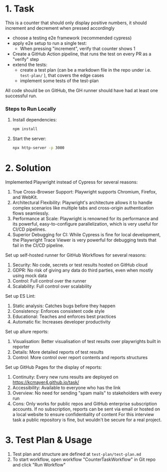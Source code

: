 # 1. Task

This is a counter that should only display positive numbers, it should increment and decrement when pressed accordingly


- choose a testing e2e framework (recommended cypress)
- apply e2e setup to run a single test:
   - When pressing "increment", verify that counter shows 1
- Create a GitHub Action pipeline, that runs the test on every PR as a "verify" step
- extend the tests:
  - create a test plan (can be a markdown file in the repo under i.e. `test-plan/` ), that covers the edge cases
  - implement some tests of the test-plan
 
All code should be on GitHub, the GH runner should have had at least one successful run.  


### Steps to Run Locally

1. Install dependencies:
   ```bash
   npm install
   ```
2. Start the server:
   ```bash
   npx http-server -p 3000
   ```


# 2. Solution

Implemented Playwright instead of Cypress for several reasons:
1. True Cross-Browser Support: Playwright supports  Chromium, Firefox, and WebKit. 
2. Architectural Flexibility: Playwright's architecture allows it to handle complex scenarios like multiple tabs and cross-origin authentication flows seamlessly. 
3. Performance at Scale: Playwright is renowned for its performance and its powerful, easy-to-configure parallelization, which is very useful for CI/CD pipelines.
4. Superior Debugging for CI: While Cypress is fine for local development, the Playwright Trace Viewer is very powerful for debugging tests that fail in the CI/CD pipeline. 

Set up self-hosted runner for GitHub Workflows for several reasons:
1. Security: No code, secrets or test results hosted on GitHub cloud
2. GDPR: No risk of giving any data do third parties, even when mostly using mock data
3. Control: Full control over the runner
4. Scalability: Full control over scalability

Set up ES Lint:
1. Static analysis: Catches bugs before they happen
2. Consistency: Enforces consistent code style
3. Educational: Teaches and enforces best practices
4. Automatic fix: Increases developer productivity

Set up allure reports:
1. Visualisation: Better visualisation of test results over playwrights built in reporter
2. Details: More detailed reports of test results
3. Control: More control over report contents and reports structures

Set up GitHub Pages for the display of reports:
1. Continuity: Every new runs results are deployed on https://kcmayer4.github.io/task/
2. Accessibility: Available to everyone who has the link
3. Overview: No need for sending "spam mails" to stakeholders with every run
4. Cons: Only works for public repos and GitHub enterprise subscription accounts.
   If no subscription, reports can be sent via email or hosted on a local website to ensure confidentiality of content
   For this interview task a public repository is fine, but wouldn't be secure for a real project.

# 3. Test Plan & Usage

1. Test plan and structure are defined at  `test-plan/test-plan.md`
2. To start workflow, open workflow "CounterTaskWorkflow" in Git repo and click "Run Workflow"
